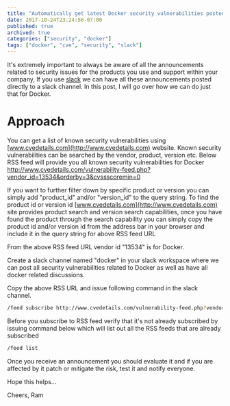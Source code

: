 ```yaml
---
title: "Automatically get latest Docker security vulnerabilities posted to slack channel"
date: 2017-10-24T23:24:56-07:00
published: true
archived: true
categories: ["security", "docker"]
tags: ["docker", "cve", "security", "slack"]
---
```


It's extremely important to always be aware of all the announcements related to security issues for the products you use and support within your company, If you use [slack](https://slack.com/) we can have all these announcements posted directly to a slack channel. In this post, I will go over how we can do just that for Docker.

# Approach
You can get a list of known security vulnerabilities using [www.cvedetails.com](http://www.cvedetails.com) website. Known security vulnerabilities can be searched by the vendor, product, version etc. 
Below RSS feed will provide you all known security vulnerabilities for Docker
http://www.cvedetails.com/vulnerability-feed.php?vendor_id=13534&orderby=3&cvssscoremin=0

If you want to further filter down by specific product or version you can simply add "product_id" and/or "version_id" to the query string. To find the product id or version id [www.cvedetails.com](http://www.cvedetails.com) site provides product search and version search capabilities, once you have found the product through the search capability you can simply copy the product id and/or version id from the address bar in your browser and include it in the query string for above RSS feed URL

From the above RSS feed URL vendor id "13534" is for Docker. 

Create a slack channel named "docker" in your slack workspace where we can post all security vulnerabilities related to Docker as well as have all docker related discussions.

Copy the above RSS URL and issue following command in the slack channel. 
```bash
/feed subscribe http://www.cvedetails.com/vulnerability-feed.php?vendor_id=13534&orderby=3&cvssscoremin=0
```
Before you subscribe to RSS feed verify that it's not already subscribed by issuing command below which will list out all the RSS feeds that are already subscribed
```bash
/feed list
```

Once you receive an announcement you should evaluate it and if you are affected by it patch or mitigate the risk, test it and notify everyone.

Hope this helps...

Cheers,
Ram


